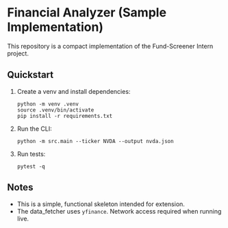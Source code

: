 # Financial Analyzer (Sample Implementation)

This repository is a compact implementation of the Fund-Screener Intern project.

## Quickstart

1. Create a venv and install dependencies:
   ```
   python -m venv .venv
   source .venv/bin/activate
   pip install -r requirements.txt
   ```
2. Run the CLI:
   ```
   python -m src.main --ticker NVDA --output nvda.json
   ```
3. Run tests:
   ```
   pytest -q
   ```

## Notes
- This is a simple, functional skeleton intended for extension.
- The data_fetcher uses `yfinance`. Network access required when running live.
